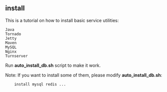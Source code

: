 install
------

This is a tutorial on how to install basic service utilities:
``` 
Java
Tornado
Jetty
Maven
MySQL
Nginx 
Turnserver
```

Run **auto_install_db.sh** script to make it work.

Note: If you want to install some of them, please modify **auto_install_db.sh**:
```
    install mysql redis ...
```
